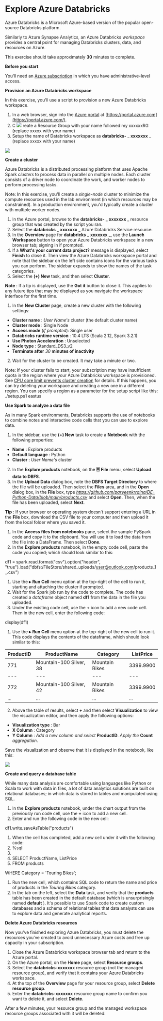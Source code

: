 # **Explore Azure Databricks**

Azure Databricks is a Microsoft Azure-based version of the popular open-source Databricks platform.

Similarly to Azure Synapse Analytics, an Azure Databricks _workspace_ provides a central point for managing Databricks clusters, data, and resources on Azure.

This exercise should take approximately  **30**  minutes to complete.

**Before you start**

You'll need an [Azure subscription](https://azure.microsoft.com/free) in which you have administrative-level access.

**Provision an Azure Databricks workspace**

In this exercise, you'll use a script to provision a new Azure Databricks workspace.

1. In a web browser, sign into the [Azure portal](https://portal.azure.com/) at [https://portal.azure.com](https://portal.azure.com/).
2. C ![](RackMultipart20230310-1-tox827_html_178220c80e5da8f6.png)
 reate a Resource Group with your name followed my xxxxxxRG (replace xxxxx with your name)
3. Setup the name of Databricks workspace as **databricks-** _ **xxxxxxx** _ (replace xxxxx with your name)

![](RackMultipart20230310-1-tox827_html_178220c80e5da8f6.png)

**Create a cluster**

Azure Databricks is a distributed processing platform that uses Apache Spark _clusters_ to process data in parallel on multiple nodes. Each cluster consists of a driver node to coordinate the work, and worker nodes to perform processing tasks.

Note: In this exercise, you'll create a _single-node_ cluster to minimize the compute resources used in the lab environment (in which resources may be constrained). In a production environment, you'd typically create a cluster with multiple worker nodes.

1. In the Azure portal, browse to the  **databricks-** _ **xxxxxxx** _ resource group that was created by the script you ran.
2. Select the  **databricks** _ **xxxxxxx** _ Azure Databricks Service resource.
3. In the  **Overview**  page for  **databricks** _ **xxxxxxx** _, use the  **Launch Workspace**  button to open your Azure Databricks workspace in a new browser tab; signing in if prompted.
4. If a  **What's your current data project?**  message is displayed, select  **Finish**  to close it. Then view the Azure Databricks workspace portal and note that the sidebar on the left side contains icons for the various tasks you can perform. The sidebar expands to show the names of the task categories.
5. Select the **(+) New** task, and then select  **Cluster**.

**Note** : If a tip is displayed, use the  **Got it**  button to close it. This applies to any future tips that may be displayed as you navigate the workspace interface for the first time.

1. In the  **New Cluster**  page, create a new cluster with the following settings:
  - **Cluster name** : _User Name's_ cluster (the default cluster name)
  - **Cluster mode** : Single Node
  - **Access mode**  (_if prompted_): Single user
  - **Databricks runtime version** : 10.4 LTS (Scala 2.12, Spark 3.2.1)
  - **Use Photon Acceleration** : Unselected
  - **Node type** : Standard\_DS3\_v2
  - **Terminate after**  _30_  **minutes of inactivity**
2. Wait for the cluster to be created. It may take a minute or two.

Note: If your cluster fails to start, your subscription may have insufficient quota in the region where your Azure Databricks workspace is provisioned. See [CPU core limit prevents cluster creation](https://docs.microsoft.com/azure/databricks/kb/clusters/azure-core-limit) for details. If this happens, you can try deleting your workspace and creating a new one in a different region. You can specify a region as a parameter for the setup script like this: ./setup.ps1 eastus

**Use Spark to analyze a data file**

As in many Spark environments, Databricks supports the use of notebooks to combine notes and interactive code cells that you can use to explore data.

1. In the sidebar, use the **(+) New** task to create a  **Notebook**  with the following properties:
  - **Name** : Explore products
  - **Default language** : Python
  - **Cluster** : _User Name's_ cluster
2. In the  **Explore products**  notebook, on the  **🗏**  **File**  menu, select  **Upload data to DBFS**.
3. In the  **Upload Data**  dialog box, note the  **DBFS Target Directory**  to where the file will be uploaded. Then select the  **Files**  area, and in the  **Open**  dialog box, in the  **File**  box, type _https://github.com/parveenkrraina/DE-Python-Data/blob/main/products.csv_ and select  **Open**. Then, when the file has been uploaded, select  **Next**.

**Tip** : If your browser or operating system doesn't support entering a URL in the  **File**  box, download the CSV file to your computer and then upload it from the local folder where you saved it.

1. In the  **Access files from notebooks**  pane, select the sample PySpark code and copy it to the clipboard. You will use it to load the data from the file into a DataFrame. Then select  **Done**.
2. In the  **Explore products**  notebook, in the empty code cell, paste the code you copied; which should look similar to this:

df1 = spark.read.format("csv").option("header", "true").load("dbfs:/FileStore/shared\_uploads/user@outlook.com/products\_1\_.csv")

1. Use the  **▸**  **Run Cell**  menu option at the top-right of the cell to run it, starting and attaching the cluster if prompted.
2. Wait for the Spark job run by the code to complete. The code has created a _dataframe_ object named  **df1**  from the data in the file you uploaded.
3. Under the existing code cell, use the  **+**  icon to add a new code cell. Then in the new cell, enter the following code:

display(df1)

1. Use the  **▸**  **Run Cell**  menu option at the top-right of the new cell to run it. This code displays the contents of the dataframe, which should look similar to this:

| **ProductID** | **ProductName** | **Category** | **ListPrice** |
| --- | --- | --- | --- |
| 771 | Mountain-100 Silver, 38 | Mountain Bikes | 3399.9900 |
| --- | --- | --- | --- |
| 772 | Mountain-100 Silver, 42 | Mountain Bikes | 3399.9900 |
| ... | ... | ... | ... |

2. Above the table of results, select  **+**  and then select  **Visualization**  to view the visualization editor, and then apply the following options:
  - **Visualization type** : Bar
  - **X Column** : Category
  - **Y Column** : _Add a new column and select_  **ProductID**. _Apply the_  **Count**  _aggregation_.

Save the visualization and observe that it is displayed in the notebook, like this:

[![](RackMultipart20230310-1-tox827_html_b075433d30ead64.png)](https://github.com/MicrosoftLearning/dp-203-azure-data-engineer/blob/master/Instructions/Labs/images/databricks-chart.png)

**Create and query a database table**

While many data analysis are comfortable using languages like Python or Scala to work with data in files, a lot of data analytics solutions are built on relational databases; in which data is stored in tables and manipulated using SQL.

1. In the  **Explore products**  notebook, under the chart output from the previously run code cell, use the  **+**  icon to add a new cell.
2. Enter and run the following code in the new cell:

df1.write.saveAsTable("products")

1. When the cell has completed, add a new cell under it with the following code:
2. %sql
3.
4. SELECT ProductName, ListPrice
5. FROM products

WHERE Category = 'Touring Bikes';

1. Run the new cell, which contains SQL code to return the name and price of products in the _Touring Bikes_ category.
2. In the tab on the left, select the  **Data**  task, and verify that the  **products**  table has been created in the default database (which is unsurprisingly named  **default** ). It's possible to use Spark code to create custom databases and a schema of relational tables that data analysts can use to explore data and generate analytical reports.

**Delete Azure Databricks resources**

Now you've finished exploring Azure Databricks, you must delete the resources you've created to avoid unnecessary Azure costs and free up capacity in your subscription.

1. Close the Azure Databricks workspace browser tab and return to the Azure portal.
2. On the Azure portal, on the  **Home**  page, select  **Resource groups**.
3. Select the  **databricks-xxxxxxx** resource group (not the managed resource group), and verify that it contains your Azure Databricks workspace.
4. At the top of the  **Overview**  page for your resource group, select  **Delete resource group**.
5. Enter the  **databricks-xxxxxxx** resource group name to confirm you want to delete it, and select  **Delete**.

After a few minutes, your resource group and the managed workspace resource groups associated with it will be deleted.